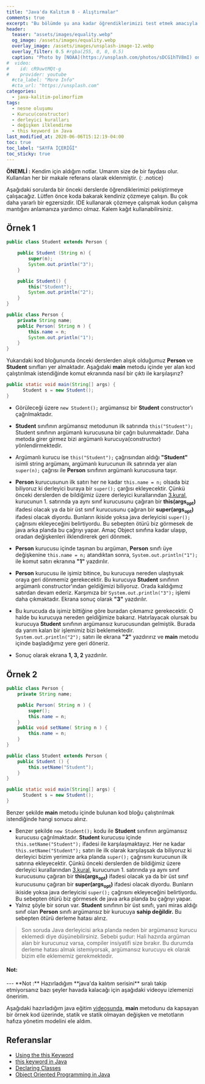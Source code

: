 ```yaml
---
title: "Java'da Kalıtım 8 - Alıştırmalar"
comments: true
excerpt: "Bu bölümde şu ana kadar öğrendiklerimizi test etmek amacıyla birkaç tane örnek kod üzerinde çalışacağız."
header:
  teaser: "assets/images/equality.webp"
  og_image: /assets/images/equality.webp
  overlay_image: /assets/images/unsplash-image-12.webp
  overlay_filter: 0.5 #rgba(255, 0, 0, 0.5)
  caption: "Photo by [NOAA](https://unsplash.com/photos/sDCG1hTV8mI) on Unsplash"
#  video:
#    id: cR9uwtMQt-g
#    provider: youtube
  #cta_label: "More Info"
  #cta_url: "https://unsplash.com"
categories:
  - java-kalitim-polimorfizm
tags:
  - nesne oluşumu
  - Kurucu(constructor)
  - derleyici kuralları
  - değişken ilklendirme
  - this keyword in Java
last_modified_at: 2020-06-06T15:12:19-04:00
toc: true
toc_label: "SAYFA İÇERİĞİ"
toc_sticky: true
---
```


**ÖNEMLİ :** Kendim için aldığım notlar. Umarım size de bir faydası olur. Kullanılan her bir makale referans olarak eklenmiştir.
{: .notice}

Aşağıdaki sorularda bir önceki derslerde öğrendiklerimizi pekiştirmeye çalışacağız. Lütfen önce koda bakarak kendiniz çözmeye çalışın. Bu çok daha yararlı bir egzersizdir. IDE kullanarak çözmeye çalışmak kodun çalışma mantığını anlamanıza yardımcı olmaz. Kalem kağıt kullanabilirsiniz.

## Örnek 1

```java
public class Student extends Person {

    public Student (String n) {
        super(n);
        System.out.println("3");
    }

    public Student() {
        this("Student");
        System.out.println("2");
    }
}
```

```java
public class Person {
    private String name;
    public Person( String n ) {
        this.name = n;
        System.out.println("1");
    }
}
```

Yukarıdaki kod bloğununda önceki derslerden alışık olduğumuz **Person** ve **Student** sınıfları yer almaktadır. Aşağıdaki **main** metodu içinde yer alan kod çalıştırılmak istendiğinde komut ekranında nasıl bir çıktı ile karşılaşırız?

```java
public static void main(String[] args) {
      Student s = new Student();
}
```

* Görüleceği üzere ``new Student();`` argümansız bir **Student** constructor'ı çağrılmaktadır.
* **Student** sınıfının argümansız metodunun ilk satırında ``this("Student");`` Student sınıfının argümanlı kurucusuna bir çağrı bulunmaktadır. Daha metoda girer girmez bizi argümanlı kurucuya(constructor) yönlendirmektedir.
* Argümanlı kurucu ise ``this("Student");`` çağrısından aldığı **"Student"** isimli string argümanı, argümanlı kurucunun ilk satırında yer alan ``super(n);`` çağrısı ile **Person** sınıfının argümanlı kurucusuna taşır.
* **Person** kurucusunun ilk satırı her ne kadar ``this.name = n;`` olsada biz biliyoruz ki derleyici buraya bir ``super();`` çarğısı ekleyecektir. Çünkü önceki derslerden de bildiğimiz üzere derleyici kurallarından [3.kural,](/java-kalitim-polimorfizm/Java-inheritance6/#kural-3) kurucunun 1. satırında ya aynı sınıf kurucusunu çağıran bir **this(args<sub>opt</sub>)** ifadesi olacak ya da bir üst sınıf kurucusunu çağıran bir **super(args<sub>opt</sub>)** ifadesi olacak diyordu. Bunların ikiside yoksa java derleyicisi ``super();`` çağrısını ekleyeceğini belirtiyordu. Bu sebepten ötürü biz görmesek de java arka planda bu çağrıyı yapar. Amaç Object sınıfına kadar ulaşıp, oradan değişkenleri ilklendirerek geri dönmek.
* **Person** kurucusu içinde taşınan bu argüman, **Person** sınıfı üye değişkenine ``this.name = n;`` atandıktan sonra, ``System.out.println("1");`` ile komut satırı ekranına **"1"** yazdırılır.
* **Person** kurucusu ile işimiz bitince, bu kurucuya nereden ulaştıysak oraya geri dönmemiz gerekecektir. Bu kurucuya **Student** sınıfının argümanlı constructor'ından geldiğimizi biliyoruz. Orada kaldığımız satırdan devam ederiz. Karşımıza bir ``System.out.println("3");`` işlemi daha çıkmaktadır. Ekrana sonuç olarak **"3"** yazdırılır.

* Bu kurucuda da işimiz bittiğine göre buradan çıkmamız gerekecektir. O halde bu kurucuya nereden geldiğimize bakarız. Hatırlayacak olursak bu kurucuya **Student** sınıfının argümansız kurucusundan gelmiştik. Burada da yarım kalan bir işlemimiz bizi beklemektedir. ``System.out.println("2");`` satırı ile ekrana **"2"** yazdırırız ve **main** metodu içinde başladığımız yere geri döneriz.
* Sonuç olarak ekrana **1, 3, 2** yazdırılır.

## Örnek 2

```java
public class Person {
    private String name;

    public Person( String n ) {
        super();
        this.name = n;
    }
    public void setName( String n ) {
        this.name = n;
    }
}
```

```java
public class Student extends Person {
    public Student () {
        this.setName("Student");
    }
}
```

```java
public static void main(String[] args) {
      Student s = new Student();
}
```

Benzer şekilde **main** metodu içinde bulunan kod bloğu çalıştırılmak istendiğinde hangi sonucu alırız.

* Benzer şekilde ``new Student();`` kodu ile **Student** sınıfının argümansız kurucusu çağrılmaktadır. **Student** kurucusu içinde ``this.setName("Student");`` ifadesi ile karşılaşmaktayız. Her ne kadar ``this.setName("Student");`` satırı ile ilk olarak karşılaşsak da biliyoruz ki derleyici bizim yerimize arka planda ``super();`` çağrısını kurucunun ilk satırına ekleyecektir. Çünkü önceki derslerden de bildiğimiz üzere derleyici kurallarından [3.kural,](/java-kalitim-polimorfizm/Java-inheritance6/#kural-3) kurucunun 1. satırında ya aynı sınıf kurucusunu çağıran bir **this(args<sub>opt</sub>)** ifadesi olacak ya da bir üst sınıf kurucusunu çağıran bir **super(args<sub>opt</sub>)** ifadesi olacak diyordu. Bunların ikiside yoksa  java derleyicisi ``super();`` çağrısını ekleyeceğini belirtiyordu. Bu sebepten ötürü biz görmesek de java arka planda bu çağrıyı yapar.
* Yalnız şöyle bir sorun var. **Student** sınıfının bir üst sınıfı, yani miras aldığı sınıf olan **Person** sınıfı argümansız bir kurucuya **sahip değildir.** Bu sebepten ötürü derleme hatası alırız.

> Son soruda Java derleyicisi arka planda neden bir argümansız kurucu eklemedi diye düşünebilirsiniz. Sebebi şudur: Hali hazırda argüman alan bir kurucunuz varsa, compiler insiyatifi size bırakır. Bu durumda derleme hatası almak istemiyorsak, argümansız kurucuyu ek olarak bizim elle eklememiz gerekmektedir.

<div class="notice--success" markdown="1">
<h4 class="no_toc"><i class="fas fa-lightbulb"></i> Not:</h4>
---
**Not :** Hazırladığım **java'da kalıtım serisini** sıralı takip etmiyorsanız bazı şeyler havada kalacağı için aşağıdaki videoyu izlemenizi öneririm.

Aşağıdaki hazırladığım java eğitim [videosunda](https://www.youtube.com/watch?v=cR9uwtMQt-g), **main** metodunu da kapsayan bir örnek kod üzerinde, statik ve statik olmayan değişken ve metotların hafıza yönetim modelini ele aldım.
</div>



## Referanslar
* [Using the this Keyword](https://docs.oracle.com/javase/tutorial/java/javaOO/thiskey.html)
* [this keyword in Java](https://www.javatpoint.com/this-keyword)
* [Declaring Classes](https://docs.oracle.com/javase/tutorial/java/javaOO/classdecl.html)
* [Object Oriented Programming in Java](https://www.coursera.org/learn/object-oriented-java?specialization=java-object-oriented)
